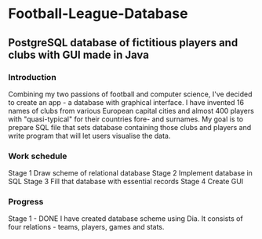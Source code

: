 # Football-League-Database
## PostgreSQL database of fictitious players and clubs with GUI made in Java
### Introduction
Combining my two passions of football and computer science, I've decided to create an app - a database with graphical interface. I have invented 16 names of clubs from various European capital cities and almost 400 players with "quasi-typical" for their countries fore- and surnames. My goal is to prepare SQL file that sets database containing those clubs and players and write program that will let users visualise the data.
### Work schedule
Stage 1
Draw scheme of relational database
Stage 2
Implement database in SQL
Stage 3
Fill that database with essential records
Stage 4
Create GUI
### Progress
Stage 1 - DONE
I have created database scheme using Dia. It consists of four relations - teams, players, games and stats.
